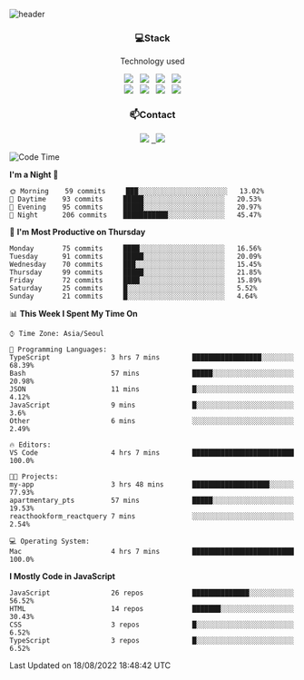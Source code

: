 ![header](https://capsule-render.vercel.app/api?type=waving&color=gradient&height=200&text=Che-ri&fontAlign=70&fontAlignY=40&animation=twinkling)

<h3 align="center">💻Stack</h3>
<p align="center">Technology used</p>
<div align="center"><img src="https://img.shields.io/badge/HTML5-e74c3c?style=flat-square&logo=HTML5&logoColor=white"></img> &nbsp <img src="https://img.shields.io/badge/CSS3-0A84FF?style=flat-square&logo=CSS3&logoColor=white"></img> &nbsp <img src="https://img.shields.io/badge/tailwind%2Dcss-06B6D4?style=flat-square&logo=tailwindcss&logoColor=white"/></a> &nbsp <img src="https://img.shields.io/badge/styled%2Dcomponents-DB7093?style=flat-square&logo=styled%2Dcomponents&logoColor=white"/></a>
<br><img src="https://img.shields.io/badge/JavaScript-FFCD11?style=flat-square&logo=JavaScript&logoColor=white"></img> &nbsp <img src="https://img.shields.io/badge/React-00BCF6?style=flat-square&logo=React&logoColor=white"></img> &nbsp <img src="https://img.shields.io/badge/Redux-764ABC?style=flat-square&logo=Redux&logoColor=white"/> &nbsp <img src="https://img.shields.io/badge/Zustand-582D3E?style=flat-square&logo=Zustand&logoColor=white"/></a></div> 

<h3 align="center">📫Contact</h3>
<div align="center"><a href="https://cheri.tistory.com/"><img src="https://img.shields.io/badge/Cheri-AD29B6?style=flat-square&logo=Tidal&logoColor=white"/></a> <a href="rnjs1135@gmail.com"> &nbsp <img src="https://img.shields.io/badge/Gmail-EA4335?style=flat-square&logo=Gmail&logoColor=white"/></a></div>

<!--START_SECTION:waka-->
![Code Time](http://img.shields.io/badge/Code%20Time-1%2C075%20hrs%2026%20mins-blue)

**I'm a Night 🦉** 

```text
🌞 Morning    59 commits     ███░░░░░░░░░░░░░░░░░░░░░░   13.02% 
🌆 Daytime    93 commits     █████░░░░░░░░░░░░░░░░░░░░   20.53% 
🌃 Evening    95 commits     █████░░░░░░░░░░░░░░░░░░░░   20.97% 
🌙 Night      206 commits    ███████████░░░░░░░░░░░░░░   45.47%

```
📅 **I'm Most Productive on Thursday** 

```text
Monday       75 commits     ████░░░░░░░░░░░░░░░░░░░░░   16.56% 
Tuesday      91 commits     █████░░░░░░░░░░░░░░░░░░░░   20.09% 
Wednesday    70 commits     ███░░░░░░░░░░░░░░░░░░░░░░   15.45% 
Thursday     99 commits     █████░░░░░░░░░░░░░░░░░░░░   21.85% 
Friday       72 commits     ████░░░░░░░░░░░░░░░░░░░░░   15.89% 
Saturday     25 commits     █░░░░░░░░░░░░░░░░░░░░░░░░   5.52% 
Sunday       21 commits     █░░░░░░░░░░░░░░░░░░░░░░░░   4.64%

```


📊 **This Week I Spent My Time On** 

```text
⌚︎ Time Zone: Asia/Seoul

💬 Programming Languages: 
TypeScript               3 hrs 7 mins        █████████████████░░░░░░░░   68.39% 
Bash                     57 mins             █████░░░░░░░░░░░░░░░░░░░░   20.98% 
JSON                     11 mins             █░░░░░░░░░░░░░░░░░░░░░░░░   4.12% 
JavaScript               9 mins              █░░░░░░░░░░░░░░░░░░░░░░░░   3.6% 
Other                    6 mins              ░░░░░░░░░░░░░░░░░░░░░░░░░   2.49%

🔥 Editors: 
VS Code                  4 hrs 7 mins        █████████████████████████   100.0%

🐱‍💻 Projects: 
my-app                   3 hrs 48 mins       ███████████████████░░░░░░   77.93% 
apartmentary_pts         57 mins             █████░░░░░░░░░░░░░░░░░░░░   19.53% 
reacthookform_reactquery 7 mins              ░░░░░░░░░░░░░░░░░░░░░░░░░   2.54%

💻 Operating System: 
Mac                      4 hrs 7 mins        █████████████████████████   100.0%

```

**I Mostly Code in JavaScript** 

```text
JavaScript               26 repos            ██████████████░░░░░░░░░░░   56.52% 
HTML                     14 repos            ███████░░░░░░░░░░░░░░░░░░   30.43% 
CSS                      3 repos             █░░░░░░░░░░░░░░░░░░░░░░░░   6.52% 
TypeScript               3 repos             █░░░░░░░░░░░░░░░░░░░░░░░░   6.52%

```



 Last Updated on 18/08/2022 18:48:42 UTC
<!--END_SECTION:waka-->
